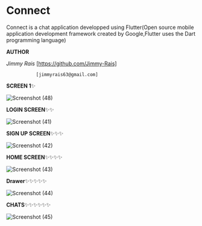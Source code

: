 # Connect

Connect is a chat application developped using Flutter(Open source mobile application
development framework created by Google,Flutter uses the Dart programming language)

**AUTHOR**

*Jimmy Rais* [https://github.com/Jimmy-Rais]

               [jimmyrais63@gmail.com]
               
**SCREEN 1**✨

![Screenshot (48)](https://user-images.githubusercontent.com/81222691/221850536-52dd821e-98e6-424a-8f2a-6bcaa1f8b4b7.png)


**LOGIN SCREEN**✨✨

![Screenshot (41)](https://user-images.githubusercontent.com/81222691/221848425-ee224581-2117-4b90-91ca-4225f1a2d595.png)

**SIGN UP SCREEN**✨✨✨

![Screenshot (42)](https://user-images.githubusercontent.com/81222691/221850982-e2ebe208-26d0-499b-b2e4-82c180d6337c.png)

**HOME SCREEN**✨✨✨✨

![Screenshot (43)](https://user-images.githubusercontent.com/81222691/221851671-5eda7b20-3b83-4136-b2dd-35bd158b3fd9.png)

**Drawer**✨✨✨✨✨

![Screenshot (44)](https://user-images.githubusercontent.com/81222691/221859636-7fbee39f-380a-4b08-9a66-1ee78e340304.png)

**CHATS**✨✨✨✨✨✨

![Screenshot (45)](https://user-images.githubusercontent.com/81222691/221852017-1ebd483a-7f4e-4495-aed4-84e406634b59.png)
